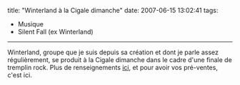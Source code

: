title: "Winterland à la Cigale dimanche"
date: 2007-06-15 13:02:41
tags:
  - Musique
  - Silent Fall (ex Winterland)
---

Winterland, groupe que je suis depuis sa création et dont je parle assez régulièrement, se produit à la Cigale dimanche dans le cadre d'une finale de tremplin rock. Plus de renseignements [ici](//www.winterland.fr), et pour avoir vos pré-ventes, c'est ici.